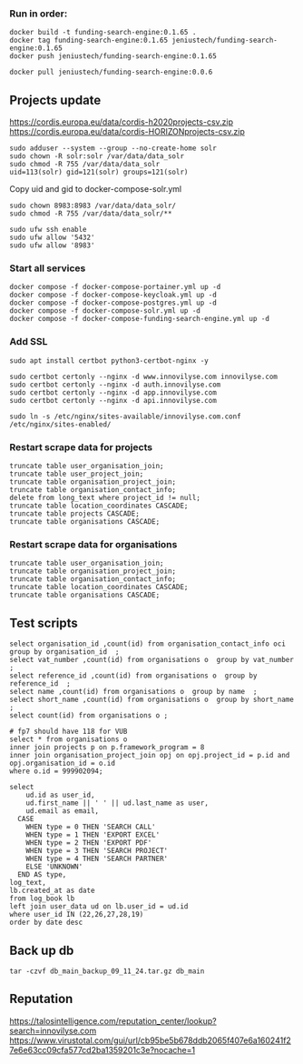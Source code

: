 ### Run in order:
```
docker build -t funding-search-engine:0.1.65 .
docker tag funding-search-engine:0.1.65 jeniustech/funding-search-engine:0.1.65
docker push jeniustech/funding-search-engine:0.1.65

```

```
docker pull jeniustech/funding-search-engine:0.0.6
```

## Projects update
https://cordis.europa.eu/data/cordis-h2020projects-csv.zip
https://cordis.europa.eu/data/cordis-HORIZONprojects-csv.zip
```
sudo adduser --system --group --no-create-home solr
sudo chown -R solr:solr /var/data/data_solr
sudo chmod -R 755 /var/data/data_solr
uid=113(solr) gid=121(solr) groups=121(solr)
```

Copy uid and gid to docker-compose-solr.yml
```
sudo chown 8983:8983 /var/data/data_solr/
sudo chmod -R 755 /var/data/data_solr/**
```
```
sudo ufw ssh enable
sudo ufw allow '5432'
sudo ufw allow '8983'
```

### Start all services
```
docker compose -f docker-compose-portainer.yml up -d
docker compose -f docker-compose-keycloak.yml up -d
docker compose -f docker-compose-postgres.yml up -d
docker compose -f docker-compose-solr.yml up -d
docker compose -f docker-compose-funding-search-engine.yml up -d
```


### Add SSL
```
sudo apt install certbot python3-certbot-nginx -y
```
```
sudo certbot certonly --nginx -d www.innovilyse.com innovilyse.com
sudo certbot certonly --nginx -d auth.innovilyse.com
sudo certbot certonly --nginx -d app.innovilyse.com
sudo certbot certonly --nginx -d api.innovilyse.com
```
```
sudo ln -s /etc/nginx/sites-available/innovilyse.com.conf /etc/nginx/sites-enabled/
```


### Restart scrape data for projects
```
truncate table user_organisation_join;
truncate table user_project_join;
truncate table organisation_project_join;
truncate table organisation_contact_info;
delete from long_text where project_id != null;
truncate table location_coordinates CASCADE;
truncate table projects CASCADE;
truncate table organisations CASCADE;
```

### Restart scrape data for organisations
```
truncate table user_organisation_join;
truncate table organisation_project_join;
truncate table organisation_contact_info;
truncate table location_coordinates CASCADE;
truncate table organisations CASCADE;
```


## Test scripts
```
select organisation_id ,count(id) from organisation_contact_info oci group by organisation_id  ;
select vat_number ,count(id) from organisations o  group by vat_number  ;
select reference_id ,count(id) from organisations o  group by reference_id  ;
select name ,count(id) from organisations o  group by name  ;
select short_name ,count(id) from organisations o  group by short_name  ;
select count(id) from organisations o ;

# fp7 should have 118 for VUB
select * from organisations o 
inner join projects p on p.framework_program = 8
inner join organisation_project_join opj on opj.project_id = p.id and opj.organisation_id = o.id 
where o.id = 999902094;

```


````log book view
select
    ud.id as user_id,
    ud.first_name || ' ' || ud.last_name as user,
    ud.email as email,
  CASE
    WHEN type = 0 THEN 'SEARCH CALL'
    WHEN type = 1 THEN 'EXPORT EXCEL'
    WHEN type = 2 THEN 'EXPORT PDF'
    WHEN type = 3 THEN 'SEARCH PROJECT'
    WHEN type = 4 THEN 'SEARCH PARTNER'
    ELSE 'UNKNOWN' 
  END AS type,
log_text,
lb.created_at as date
from log_book lb
left join user_data ud on lb.user_id = ud.id
where user_id IN (22,26,27,28,19)
order by date desc 
````

## Back up db
````
tar -czvf db_main_backup_09_11_24.tar.gz db_main
````

## Reputation
https://talosintelligence.com/reputation_center/lookup?search=innovilyse.com
https://www.virustotal.com/gui/url/cb95be5b678ddb2065f407e6a160241f27e6e63cc09cfa577cd2ba1359201c3e?nocache=1
